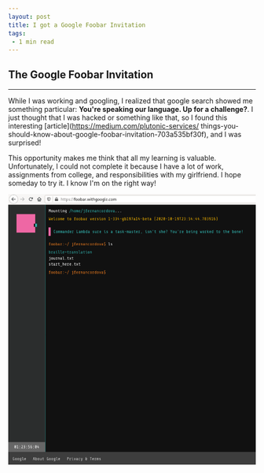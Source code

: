 ```yaml
---
layout: post
title: I got a Google Foobar Invitation
tags:
 - 1 min read
---
```


## The Google Foobar Invitation
---

While I was working and googling, I realized that google search showed me something particular: **You're speaking our language. Up for a challenge?**. I just thought that I was hacked or something like that, so I found this interesting [article](https://medium.com/plutonic-services/ things-you-should-know-about-google-foobar-invitation-703a535bf30f), and I was surprised!

This opportunity makes me think that all my learning is valuable. Unfortunately, I could not complete it because I have a lot of work, assignments from college, and responsibilities with my girlfriend. I hope someday to try it. I know I'm on the right way!

<img src="../assets/images/google.png" alt="The Google Foobar Invitation" style="
  display: block;
  margin-left: auto;
  margin-right: auto;
  width: 100%;
  height: 10%;"
/>